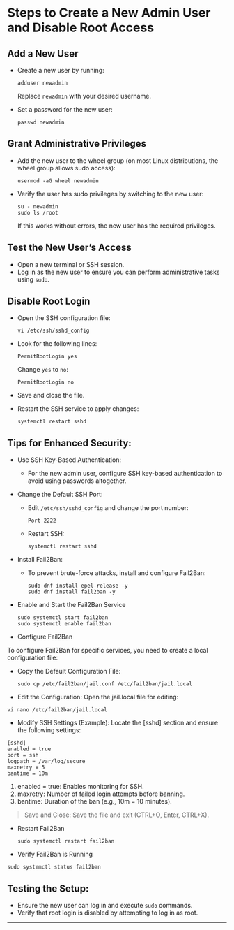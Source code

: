
# Steps to Create a New Admin User and Disable Root Access

## Add a New User
   - Create a new user by running:
     ```
     adduser newadmin
     ```
     Replace `newadmin` with your desired username.

   - Set a password for the new user:
     ```
     passwd newadmin
     ```

## Grant Administrative Privileges
   - Add the new user to the wheel group (on most Linux distributions, the wheel group allows sudo access):
     ```
     usermod -aG wheel newadmin
     ```

   - Verify the user has sudo privileges by switching to the new user:
     ```
     su - newadmin
     sudo ls /root
     ```
     If this works without errors, the new user has the required privileges.

## Test the New User’s Access
   - Open a new terminal or SSH session.
   - Log in as the new user to ensure you can perform administrative tasks using `sudo`.

## Disable Root Login
   - Open the SSH configuration file:
     ```
     vi /etc/ssh/sshd_config
     ```

   - Look for the following lines:
     ```
     PermitRootLogin yes
     ```
     Change `yes` to `no`:
     ```
     PermitRootLogin no
     ```

   - Save and close the file.

   - Restart the SSH service to apply changes:
     ```
     systemctl restart sshd
     ```


## Tips for Enhanced Security:
- Use SSH Key-Based Authentication:
   - For the new admin user, configure SSH key-based authentication to avoid using passwords altogether.

- Change the Default SSH Port:
   - Edit `/etc/ssh/sshd_config` and change the port number:
     ```
     Port 2222
     ```
   - Restart SSH:
     ```
     systemctl restart sshd
     ```

- Install Fail2Ban:
   - To prevent brute-force attacks, install and configure Fail2Ban:
     ```
     sudo dnf install epel-release -y
     sudo dnf install fail2ban -y
     ```
- Enable and Start the Fail2Ban Service
    ```
    sudo systemctl start fail2ban
    sudo systemctl enable fail2ban
    ```

- Configure Fail2Ban

To configure Fail2Ban for specific services, you need to create a local configuration file:
    
- Copy the Default Configuration File:

    ```
    sudo cp /etc/fail2ban/jail.conf /etc/fail2ban/jail.local
    ```
- Edit the Configuration: Open the jail.local file for editing:

```
vi nano /etc/fail2ban/jail.local
```

- Modify SSH Settings (Example): Locate the [sshd] section and ensure the following settings:

```
[sshd]
enabled = true
port = ssh
logpath = /var/log/secure
maxretry = 5
bantime = 10m
```

1. enabled = true: Enables monitoring for SSH.
2. maxretry: Number of failed login attempts before banning.
3. bantime: Duration of the ban (e.g., 10m = 10 minutes).

> Save and Close: Save the file and exit (CTRL+O, Enter, CTRL+X).

- Restart Fail2Ban

    ```
    sudo systemctl restart fail2ban
    ```
- Verify Fail2Ban is Running

```
sudo systemctl status fail2ban
```

## Testing the Setup:
- Ensure the new user can log in and execute `sudo` commands.
- Verify that root login is disabled by attempting to log in as root.

---


